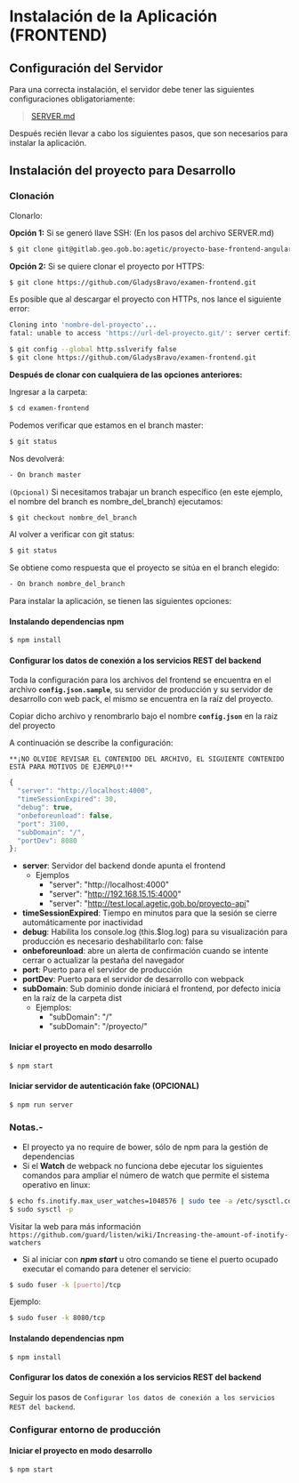 # Instalación de la Aplicación (FRONTEND)


## Configuración del Servidor

Para una correcta instalación, el servidor debe tener las siguientes configuraciones obligatoriamente:

> [SERVER.md](SERVER.md)


Después recién llevar a cabo los siguientes pasos, que son necesarios para instalar la aplicación.


## Instalación del proyecto para Desarrollo

### Clonación

Clonarlo:

**Opción 1:** Si se generó llave SSH: (En los pasos del archivo SERVER.md)
```sh
$ git clone git@gitlab.geo.gob.bo:agetic/proyecto-base-frontend-angular.git
```
**Opción 2:** Si se quiere clonar el proyecto por HTTPS:
```sh
$ git clone https://github.com/GladysBravo/examen-frontend.git
```
Es posible que al descargar el proyecto con HTTPs, nos lance el siguiente error:
```sh
Cloning into 'nombre-del-proyecto'...
fatal: unable to access 'https://url-del-proyecto.git/': server certificate verification failed. CAfile: /etc/ssl/certs/ca-certificates.crt CRLfile: none
```
```sh
$ git config --global http.sslverify false
$ git clone https://github.com/GladysBravo/examen-frontend.git
```

**Después de clonar con cualquiera de las opciones anteriores:**

Ingresar a la carpeta:
```sh
$ cd examen-frontend
```
Podemos verificar que estamos en el branch master:
```sh
$ git status
```
Nos devolverá:
```sh
- On branch master
```

`(Opcional)` Si necesitamos trabajar un branch específico (en este ejemplo, el nombre del branch es nombre_del_branch) ejecutamos:
```sh
$ git checkout nombre_del_branch
```

Al volver a verificar con git status:
```sh
$ git status
```
Se obtiene como respuesta que el proyecto se sitúa en el branch elegido:
```sh
- On branch nombre_del_branch
```
Para instalar la aplicación, se tienen las siguientes opciones:

#### Instalando dependencias npm
```sh
$ npm install
```

#### Configurar los datos de conexión a los servicios REST del backend

Toda la configuración para los archivos del frontend se encuentra en el archivo **`config.json.sample`**, su servidor de producción y su servidor de desarrollo con web pack, el mismo se encuentra en la raíz del proyecto.

Copiar dicho archivo y renombrarlo bajo el nombre **`config.json`** en la raiz del proyecto

A continuación se describe la configuración:

`**¡NO OLVIDE REVISAR EL CONTENIDO DEL ARCHIVO, EL SIGUIENTE CONTENIDO ESTÁ PARA MOTIVOS DE EJEMPLO!**`

```js
{
  "server": "http://localhost:4000",
  "timeSessionExpired": 30,
  "debug": true,
  "onbeforeunload": false,
  "port": 3100,
  "subDomain": "/",
  "portDev": 8080
};
```
- **server**: Servidor del backend donde apunta el frontend
  - Ejemplos
    - "server": "http://localhost:4000"
    - "server": "http://192.168.15.15:4000"
    - "server": "http://test.local.agetic.gob.bo/proyecto-api"
- **timeSessionExpired**: Tiempo en minutos para que la sesión se cierre automáticamente por inactividad
- **debug**: Habilita los console.log (this.$log.log) para su visualización para producción es necesario deshabilitarlo con: false
- **onbeforeunload**: abre un alerta de confirmación cuando se intente cerrar o actualizar la pestaña del navegador
- **port**: Puerto para el servidor de producción
- **portDev**: Puerto para el servidor de desarrollo con webpack
- **subDomain**: Sub dominio donde iniciará el frontend, por defecto inicia en la raíz de la carpeta dist
  - Ejemplos:
    - "subDomain": "/"
    - "subDomain": "/proyecto/"


#### Iniciar el proyecto en modo desarrollo
```sh
$ npm start
```
#### Iniciar servidor de autenticación fake (OPCIONAL)
```sh
$ npm run server
```
### Notas.-
- El proyecto ya no require de bower, sólo de npm para la gestión de dependencias
- Si el **Watch** de webpack no funciona debe ejecutar los siguientes comandos para ampliar el número de watch que permite el sistema operativo en linux:

```sh
$ echo fs.inotify.max_user_watches=1048576 | sudo tee -a /etc/sysctl.conf
$ sudo sysctl -p
```

Visitar la web para más información `https://github.com/guard/listen/wiki/Increasing-the-amount-of-inotify-watchers`


- Si al iniciar con ***npm start*** u otro comando se tiene el puerto ocupado executar el comando para detener el servicio:

```sh
$ sudo fuser -k [puerto]/tcp
```
Ejemplo:
```sh
$ sudo fuser -k 8080/tcp
```

#### Instalando dependencias npm
```sh
$ npm install
```

#### Configurar los datos de conexión a los servicios REST del backend

Seguir los pasos de `Configurar los datos de conexión a los servicios REST del backend`.

### Configurar entorno de producción

#### Iniciar el proyecto en modo desarrollo
```sh
$ npm start
```
